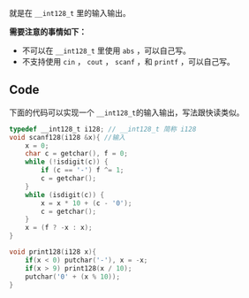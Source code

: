 就是在 `__int128_t` 里的输入输出。

**需要注意的事情如下：**
- 不可以在 `__int128_t` 里使用 `abs` ，可以自己写。
- 不支持使用 `cin` ， `cout` ， `scanf` ，和 `printf` ，可以自己写。

## Code

下面的代码可以实现一个 `__int128_t`的输入输出，写法跟快读类似。

```cpp
typedef __int128_t i128; // __int128_t 简称 i128
void scanf128(i128 &x){ //输入
    x = 0;
    char c = getchar(), f = 0;
    while (!isdigit(c)) {
        if (c == '-') f ^= 1;
        c = getchar();
    }
    while (isdigit(c)) {
        x = x * 10 + (c - '0');
        c = getchar();
    }
    x = (f ? -x : x);
}

void print128(i128 x){
    if(x < 0) putchar('-'), x = -x;
    if(x > 9) print128(x / 10);
    putchar('0' + (x % 10));
}
```